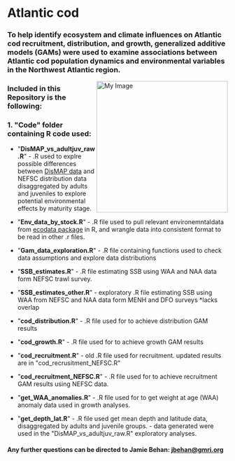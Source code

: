 # Atlantic cod

### To help identify ecosystem and climate influences on Atlantic cod recruitment, distribution, and growth, generalized additive models (GAMs) were used to examine associations between Atlantic cod population dynamics and environmental variables in the Northwest Atlantic region.
 
  <img align="right" src="https://user-images.githubusercontent.com/62613926/204602550-da4c662f-d587-4f3a-8e4a-d957d92a8f72.png" width="300" alt="My Image">

### **Included in this Repository is the following:**

###   **1. "Code" folder containing R code used:**
  
- "**DisMAP_vs_adultjuv_raw.R**" - .R used to explre possible differences between [DisMAP data](https://apps-st.fisheries.noaa.gov/dismap/DisMAP.html) and NEFSC distribution data disaggregated by adults and juveniles to explore potential environmental effects by maturity stage.
        
- "**Env_data_by_stock.R**" - .R file used to pull relevant environemntaldata from [ecodata package](https://github.com/NOAA-EDAB/ecodata) in R, and wrangle data into consistent format to be read in other .r files.

- "**Gam_data_exploration.R**" - .R file containing functions used to check data assumptions and explore data distributions

- "**SSB_estimates.R**" - .R file estimating SSB using WAA and NAA data form NEFSC trawl survey.

- "**SSB_estimates_other.R**" - exploratory .R file estimating SSB using WAA from NEFSC and NAA data form MENH and DFO surveys *lacks overlap

- "**cod_distribution.R**" - .R file used for to achieve distribution GAM results

- "**cod_growth.R**" - .R file used for to achieve growth GAM results

- "**cod_recruitment.R**" - old .R file used for recruitment. updated results are in "cod_recrusitment_NEFSC.R"

- "**cod_recruitment_NEFSC.R**" - .R file used for to achieve recruitment GAM results using NEFSC data.

- "**get_WAA_anomalies.R**" - .R file used for to get weight at age (WAA) anomaly data used in growth analyses.

- "**get_depth_lat.R**" - .R file used get mean depth and latitude data, disaggregated by adults and juvenile groups.
      - data generated were used in the "DisMAP_vs_adultjuv_raw.R" exploratory analyses.

#### Any further questions can be directed to Jamie Behan: jbehan@gmri.org
